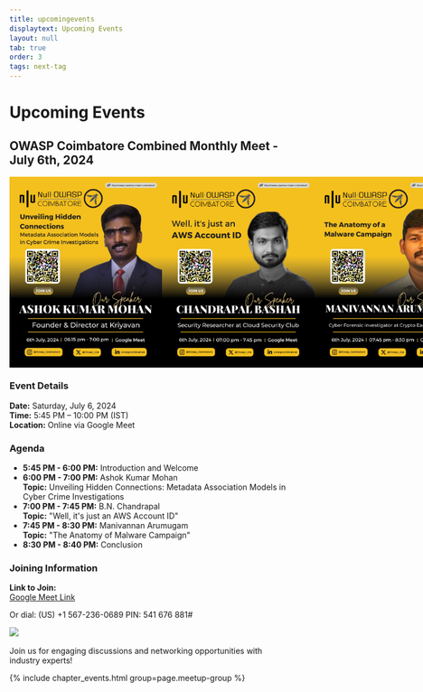 ```yaml
---
title: upcomingevents
displaytext: Upcoming Events
layout: null
tab: true
order: 3
tags: next-tag
---
```


# Upcoming Events

## OWASP Coimbatore Combined Monthly Meet - July 6th, 2024

<div style="display: flex; justify-content: space-between;">
  <img src="assets/images/events/Ashok_Kumar_Mohan_Event_6_7_2024.jpeg" width="270" height="337.5">
  <img src="assets/images/events/Chandrapal_Bashah_Event_6_7_2024.png" width="270" height="337.5">
  <img src="assets/images/events/Manivannan_Arumugam_Event_6_7_2024.jpeg" width="270" height="337.5">
</div>

### Event Details
**Date:** Saturday, July 6, 2024  
**Time:** 5:45 PM – 10:00 PM (IST)  
**Location:** Online via Google Meet

### Agenda
- **5:45 PM - 6:00 PM:** Introduction and Welcome
- **6:00 PM - 7:00 PM:** Ashok Kumar Mohan  
  **Topic:** Unveiling Hidden Connections: Metadata Association Models in Cyber Crime Investigations
- **7:00 PM - 7:45 PM:** B.N. Chandrapal  
  **Topic:** "Well, it's just an AWS Account ID"
- **7:45 PM - 8:30 PM:** Manivannan Arumugam  
  **Topic:** "The Anatomy of Malware Campaign"
- **8:30 PM - 8:40 PM:** Conclusion

### Joining Information
**Link to Join:**  
[Google Meet Link](https://meet.google.com/wbo-awfg-ytc)  

Or dial: (US) +1 567-236-0689 PIN: 541 676 881#

<a target="_blank" href="https://calendar.google.com/calendar/event?action=TEMPLATE&amp;tmeid=MnM0YnVnOHI2anZlMGdjcGRldTIyNWRsNHYgYXJ1bi5zYXJhdmFuYW5Ab3dhc3Aub3Jn&amp;tmsrc=arun.saravanan%40owasp.org"><img border="0" src="https://www.google.com/calendar/images/ext/gc_button1_en.gif"></a>

Join us for engaging discussions and networking opportunities with industry experts!


{% include chapter_events.html group=page.meetup-group %}


